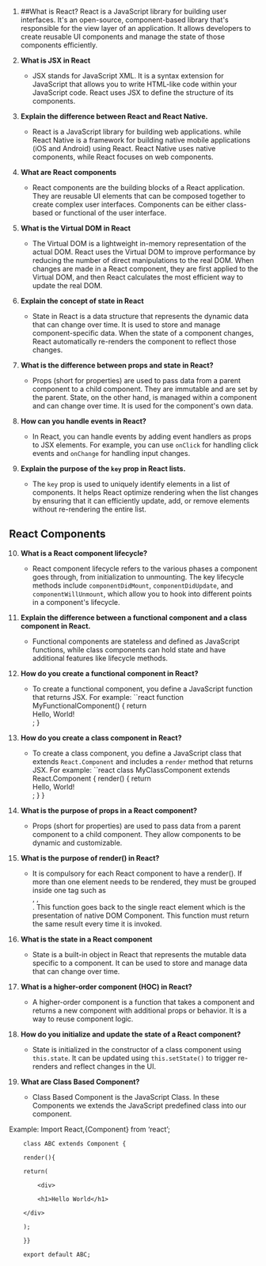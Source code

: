 
1. ##What is React?
   React is a JavaScript library for building user interfaces.  It's an open-source, component-based library that's responsible for the view layer of an application. It allows developers to create reusable UI components and manage the state of those components efficiently.

2. **What is JSX in React**
   - JSX stands for JavaScript XML. It is a syntax extension for JavaScript that allows you to write HTML-like code within your JavaScript code. React uses JSX to define the structure of its components.   
          
3. **Explain the difference between React and React Native.**
   - React is a JavaScript library for building web applications. while React Native is a framework for building native mobile applications (iOS and Android) using React. React Native uses native components, while React focuses on web components.

4. **What are React components**
   - React components are the building blocks of a React application. They are reusable UI elements that can be composed together to create complex user interfaces. Components can be either class-based or functional of the user interface.

5. **What is the Virtual DOM in React**
   - The Virtual DOM is a lightweight in-memory representation of the actual DOM. React uses the Virtual DOM to improve performance by reducing the number of direct manipulations to the real DOM. When changes are made in a React component, they are first applied to the Virtual DOM, and then React calculates the most efficient way to update the real DOM.

6. **Explain the concept of state in React**
   - State in React is a data structure that represents the dynamic data that can change over time. It is used to store and manage component-specific data. When the state of a component changes, React automatically re-renders the component to reflect those changes.

7. **What is the difference between props and state in React?**
   - Props (short for properties) are used to pass data from a parent component to a child component. They are immutable and are set by the parent. State, on the other hand, is managed within a component and can change over time. It is used for the component's own data.

8. **How can you handle events in React?**
   - In React, you can handle events by adding event handlers as props to JSX elements. For example, you can use `onClick` for handling click events and `onChange` for handling input changes.

9. **Explain the purpose of the `key` prop in React lists.**
   - The `key` prop is used to uniquely identify elements in a list of components. It helps React optimize rendering when the list changes by ensuring that it can efficiently update, add, or remove elements without re-rendering the entire list.

## React Components

10. **What is a React component lifecycle?**
    - React component lifecycle refers to the various phases a component goes through, from initialization to unmounting. The key lifecycle methods include `componentDidMount`, `componentDidUpdate`, and `componentWillUnmount`, which allow you to hook into different points in a component's lifecycle.

12. **Explain the difference between a functional component and a class component in React.**
    - Functional components are stateless and defined as JavaScript functions, while class components can hold state and have additional features like lifecycle methods.

11. **How do you create a functional component in React?**
    - To create a functional component, you define a JavaScript function that returns JSX. For example:
    ``react
        function MyFunctionalComponent() {
            return <div>Hello, World!</div>;
        }

12. **How do you create a class component in React?**
    - To create a class component, you define a JavaScript class that extends `React.Component` and includes a `render` method that returns JSX. For example:
    ``react
    class MyClassComponent extends React.Component {
    render() {
        return <div>Hello, World!</div>;
        }
    }

13. **What is the purpose of props in a React component?**
    - Props (short for properties) are used to pass data from a parent component to a child component. They allow components to be dynamic and customizable.
      
14. **What is the purpose of render() in React?**
    - It is compulsory for each React component to have a render(). If more than one element needs to be rendered, they must be grouped inside one tag such as <form>, <group>,<div>.           This function goes back to the single react element which is the presentation of native DOM Component. This function must return the same result every time it is invoked.

15. **What is the state in a React component**
    - State is a built-in object in React that represents the mutable data specific to a component. It can be used to store and manage data that can change over time.

16. **What is a higher-order component (HOC) in React?**
    - A higher-order component is a function that takes a component and returns a new component with additional props or behavior. It is a way to reuse component logic.

17. **How do you initialize and update the state of a React component?**
    - State is initialized in the constructor of a class component using `this.state`. It can be updated using `this.setState()` to trigger re-renders and reflect changes in the UI.

18. **What are Class Based Component?**
    - Class Based Component is the JavaScript Class. In these Components we extends the JavaScript predefined class into our component.

   Example:
        Import React,{Component} from ‘react’;

        class ABC extends Component {

        render(){

        return(

            <div>

            <h1>Hello World</h1>

        </div>

        );

        }}

        export default ABC;       


